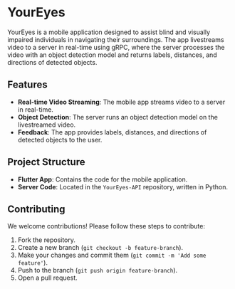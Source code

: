 # YourEyes

YourEyes is a mobile application designed to assist blind and visually impaired individuals in navigating their surroundings. The app livestreams video to a server in real-time using gRPC, where the server processes the video with an object detection model and returns labels, distances, and directions of detected objects.

## Features

- **Real-time Video Streaming**: The mobile app streams video to a server in real-time.
- **Object Detection**: The server runs an object detection model on the livestreamed video.
- **Feedback**: The app provides labels, distances, and directions of detected objects to the user.

## Project Structure

- **Flutter App**: Contains the code for the mobile application.
- **Server Code**: Located in the `YourEyes-API` repository, written in Python.

## Contributing

We welcome contributions! Please follow these steps to contribute:

1. Fork the repository.
2. Create a new branch (`git checkout -b feature-branch`).
3. Make your changes and commit them (`git commit -m 'Add some feature'`).
4. Push to the branch (`git push origin feature-branch`).
5. Open a pull request.

